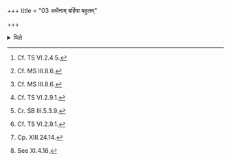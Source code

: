 +++
title = "03 अथैनाम् बर्हिषा बहुलम्"

+++

<details><summary>थिते</summary>

3. Then on it having scattered[^1] ample[^2] sacred grass with their tips to the east,[^3] having washed clean the two carts which have been already used, to which the yokes have been fastened,[^4] and yoke-pins have been fastened, which have been curtained and provided with roofs,[^5] after having loosened their knots[^6] which had been tied before, and tied new knots which should then be clearly marked,[^7] (the Adhvaryu) stations them in front or the Pragvaṁśa, on the two sides of the Pr̥ṣṭhyā(-line).[^8]  


[^1]: Cf. TS VI.2.4.5.  

[^2]: Cf. MS III.8.6.  

[^3]: Cf. MS III.8.6.  

[^4]: Cf. TS VI.2.9.1.  

[^5]: Cr. ŚB III.5.3.9.  

[^6]: Cf. TS VI.2.9.1.  

[^7]: Cp. XIII.24.14.  

[^8]: See XI.4.16.  

</details>
